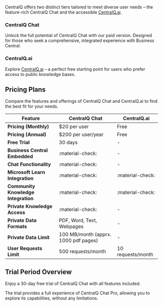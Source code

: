 CentralQ offers two distinct tiers tailored to meet diverse user needs – the feature-rich CentralQ Chat and the accessible <a href="http://www.centralq.ai" target="_blank">CentralQ.ai</a>.

### CentralQ Chat

Unlock the full potential of CentralQ Chat with our paid version. Designed for those who seek a comprehensive, integrated experience with Business Central.

### CentralQ.ai

Explore <a href="http://www.centralq.ai" target="_blank">CentralQ.ai</a> – a perfect free starting point for users who prefer access to public knowledge bases.

## Pricing Plans

Compare the features and offerings of CentralQ Chat and CentralQ.ai to find the best fit for your needs.

| Feature                           | CentralQ Chat                              | CentralQ.ai                                |
|-----------------------------------|--------------------------------------------|--------------------------------------------|
| **Pricing (Monthly)**             | $20 per user                               | Free                                       |
| **Pricing (Annual)**              | $200 per user/year                         | Free                                       |
| **Free Trial**                    | 30 days                                    | -                                          |
| **Business Central Embedded**     | :material-check:                           | -                                          |
| **Chat Functionality**            | :material-check:                           | -                                          |
| **Microsoft Learn Integration**   | :material-check:                           | :material-check:                           |
| **Community Knowledge Integration**| :material-check:                          | :material-check:                           |
| **Private Knowledge Access**      | :material-check:                           | -                                          |
| **Private Data Formats**          | PDF, Word, Text, Webpages                  | -                                          |
| **Private Data Limit**            | 100 MB/month (apprx. 1000 pdf pages)       | -                                          |
| **User Requests Limit**           | 500 requests/month                         | 10 requests/month                          |


## Trial Period Overview

Enjoy a 30-day free trial of CentralQ Chat with all features included.

The trial provides a full experience of CentralQ Chat Pro, allowing you to explore its capabilities, without any limitations.

<!-- Enjoy a 30-day free trial of CentralQ Chat with all features included. Trial limitations:

- **Private Data Limit**: 30 MB
- **User Requests**: 100 per month

The trial provides a full experience of CentralQ Chat Pro, allowing you to explore its capabilities within the set limits. -->